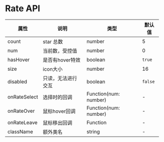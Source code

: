 # Rate API

属性 | 说明 | 类型 | 默认值
-----|-----|-----|------
count | star 总数 | number | 5
num | 当前数，受控值 | number | 0
hasHover | 是否有hover特效 | boolean | `true`
size | icon大小 | number | 16
disabled | 只读，无法进行交互 | boolean | `false`
onRateSelect | 选择时的回调 | Function(num: number) | -
onRateOver | 鼠标hover回调 | Function(num: number) | -
onRateLeave | 鼠标移出回调 | Function | -
className | 额外类名 | string | -
